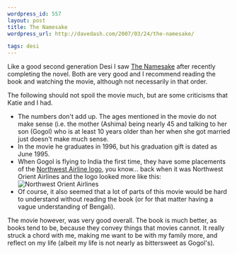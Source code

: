 ```yaml
--- 
wordpress_id: 557
layout: post
title: The Namesake
wordpress_url: http://davedash.com/2007/03/24/the-namesake/

tags: desi
---
```


Like a good second generation Desi I saw [The Namesake](http://www.foxsearchlight.com/thenamesake/) after recently completing the novel.  Both are very good and I recommend reading the book and watching the movie, although not necessarily in that order.

The following should not spoil the movie much, but are some criticisms that Katie and I had.
<!--more-->
* The numbers don't add up.  The ages mentioned in the movie do not make sense (i.e. the mother (Ashima) being nearly 45 and talking to her son (Gogol) who is at least 10 years older than her when she got married just doesn't make much sense.
* In the movie he graduates in 1996, but his graduation gift is dated as June 1995.
* When Gogol is flying to India the first time, they have some placements of the [Northwest Airline logo](http://upload.wikimedia.org/wikipedia/en/thumb/3/3f/ImmediatePastNWALogo.png/150px-ImmediatePastNWALogo.png), you know... back when it was Northwest Orient Airlines and the logo looked more like this: <br/>![Northwest Orient Airlines](http://upload.wikimedia.org/wikipedia/en/thumb/7/7d/Old_Northwest_Airlines_logo.jpg/75px-Old_Northwest_Airlines_logo.jpg)
* Of course, it also seemed that a lot of parts of this movie would be hard to understand without reading the book (or for that matter having a vague understanding of Bengali).

The movie however, was very good overall.  The book is much better, as books tend to be, because they convey things that movies cannot.  It really struck a chord with me, making me want to be with my family more, and reflect on my life (albeit my life is not nearly as bittersweet as Gogol's).
